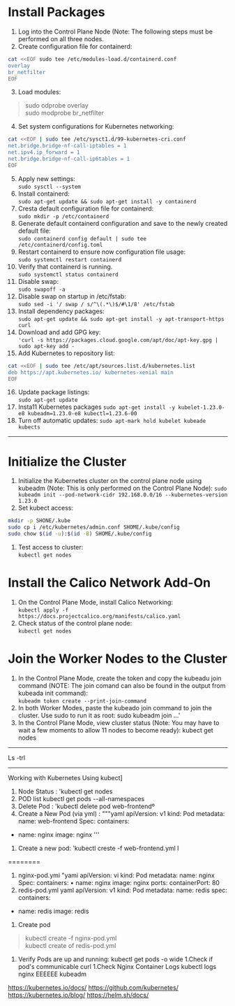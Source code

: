 # Install Packages
1. Log into the Control Plane Node (Note: The following steps must be performed on all three nodes.
1. Create configuration file for containerd:
```bash
cat <<EOF sudo tee /etc/modules-load.d/containerd.conf
overlay
br_netfilter
EOF
```
3. Load modules:
>sudo odprobe overlay<br>
>sudo modprobe br_netfilter
4. Set system configurations for Kubernetes networking:
```bash
cat <<EOF | sudo tee /etc/sysct1.d/99-kubernetes-cri.conf
net.bridge.bridge-nf-call-iptables = 1
net.ipv4.ip_forward = 1
net.bridge.bridge-nf-call-ip6tables = 1
EOF
```
5. Apply new settings:<br>
`sudo sysctl --system`
6. Install containerd:<br>
`sudo apt-get update && sudo apt-get install -y containerd`
7. Cresta default configuration file for containerd:<br>
`sudo mkdir -p /etc/containerd`
8. Generate default containerd configuration and save to the newly created default file:<br>
`sudo containerd config default | sudo tee /etc/containerd/config.toml`
9. Restart containerd to ensure now configuration file usage:<br>
`sudo systemctl restart containerd`
1. Verify that containerd is running.<br>
`sudo systemctl status containerd`
1. Disable swap:<br>
`sudo swapoff -a`
1. Disable swap on startup in /etc/fstab:<br>
`sudo sed -i '/ swap / s/^\(.*\)$/#\1/8' /etc/fstab`
1. Install dependency packages:<br>
`sudo apt-get update && sudo apt-get install -y apt-transport-https curl`
1. Download and add GPG key:<br>
`'curl -s https://packages.cloud.google.com/apt/doc/apt-key.gpg | sudo apt-key add -`
1. Add Kubernetes to repository list:<br>
```bash
cat <<EOF | sudo tee /etc/apt/sources.list.d/kubernetes.list
deb https://apt.kubernetes.io/ kubernetes-xenial main
EOF
```
16. Update package listings:<br>
`sudo apt-get update`
1. Insta11 Kubernetes packages
`sudo apt-get install -y kubelet-1.23.0-e8 kubeadm=1.23.0-e8 kubectl=1.23.6-00`
1. Turn off automatic updates:
`sudo apt-mark hold kubelet kubeade kubects`

------



# Initialize the Cluster
1. Initialize the Kubernetes cluster on the control plane node using kubeadm (Note: This is only performed on the Control Plane Node):
`sudo kubeadm init --pod-network-cidr 192.168.0.0/16 --kubernetes-version 1.23.0`
1. Set kubect access:
```bash
mkdir -p SHONE/.kube
sudo cp i /etc/kubernetes/admin.conf SHOME/.kube/config
sudo chow $(id -u):$(id -B) SHOME/.kube/config
```
1. Test access to cluster:<br>
`kubectl get nodes`
# Install the Calico Network Add-On
1. On the Control Plane Mode, install Calico Networking:<br>
`kubectl apply -f https://docs.projectcalico.org/manifests/calico.yaml`
2. Check status of the control plane node:<br>
`kubectl get nodes`
# Join the Worker Nodes to the Cluster
1. In the Control Plane Mode, create the token and copy the kubeadu join command (NOTE: The join
comand can also be found in the output from kubeada init command): <br>
`kubeadm token create --print-join-command`
1. In both Worker Modes, paste the kubeado join command to join the cluster. Use sudo to run it as
root:
sudo kubeadm join ...'
1. In the Control Plane Mode, view cluster status (Note: You may have to wait a few moments to
allow 11 nodes to become ready):
kubect get nodes


---



Ls -trl










-------------------------
Working with Kubernetes Using kubect]
1. Node Status : 'kubectl get nodes
1. POD list kubectl get pods --all-namespaces
1. Delete Pod : 'kubectl delete pod web-frontendº
1. Create a New Pod (via yml) :
"""yaml
apiVersion: v1
kind: Pod
metadata:
name: web-frontend
Spec:
containers:
- name: nginx
image: nginx
'''

1. Create a new pod: 'kubectl creste -f web-frontend.yml I

========
1. nginx-pod.ymi
"yami
apiVersion: vi
kind: Pod
metadata:
name: nginx
Spec:
containers:
• name: nginx
image: nginx
ports:
containerPort: 80
1. redis-pod.yml
yaml
apiVersion: v1
kind: Pod
metadata:
name: redis
spec:
containers:
- name: redis
image: redis
1. Create pod
>kubectl create -f nginx-pod.yml<br>
kubectl create of redis-pod.yml
1. Verify Pods are up and running:
kubectl get pods -o wide
1.Check if pod's communicable
curl <nginx IP address>
1.Check Nginx Container Logs
kubectl logs nginx
EEEEEE
kubeadm
    

https://kubernetes.io/docs/
https://github.com/kubernetes/
https://kubernetes.io/blog/ https://helm.sh/docs/

